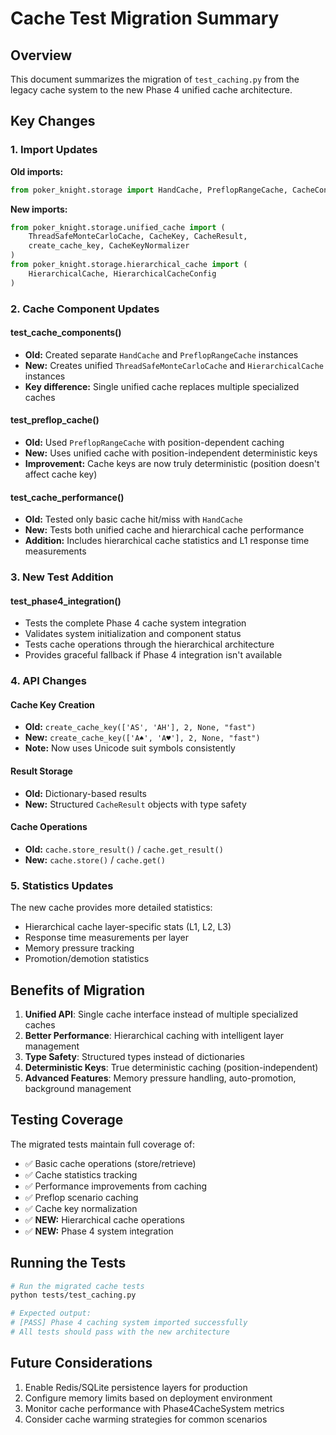# Cache Test Migration Summary

## Overview

This document summarizes the migration of `test_caching.py` from the legacy cache system to the new Phase 4 unified cache architecture.

## Key Changes

### 1. Import Updates

**Old imports:**
```python
from poker_knight.storage import HandCache, PreflopRangeCache, CacheConfig, create_cache_key
```

**New imports:**
```python
from poker_knight.storage.unified_cache import (
    ThreadSafeMonteCarloCache, CacheKey, CacheResult, 
    create_cache_key, CacheKeyNormalizer
)
from poker_knight.storage.hierarchical_cache import (
    HierarchicalCache, HierarchicalCacheConfig
)
```

### 2. Cache Component Updates

#### test_cache_components()
- **Old:** Created separate `HandCache` and `PreflopRangeCache` instances
- **New:** Creates unified `ThreadSafeMonteCarloCache` and `HierarchicalCache` instances
- **Key difference:** Single unified cache replaces multiple specialized caches

#### test_preflop_cache()
- **Old:** Used `PreflopRangeCache` with position-dependent caching
- **New:** Uses unified cache with position-independent deterministic keys
- **Improvement:** Cache keys are now truly deterministic (position doesn't affect cache key)

#### test_cache_performance()
- **Old:** Tested only basic cache hit/miss with `HandCache`
- **New:** Tests both unified cache and hierarchical cache performance
- **Addition:** Includes hierarchical cache statistics and L1 response time measurements

### 3. New Test Addition

#### test_phase4_integration()
- Tests the complete Phase 4 cache system integration
- Validates system initialization and component status
- Tests cache operations through the hierarchical architecture
- Provides graceful fallback if Phase 4 integration isn't available

### 4. API Changes

#### Cache Key Creation
- **Old:** `create_cache_key(['AS', 'AH'], 2, None, "fast")`
- **New:** `create_cache_key(['A♠', 'A♥'], 2, None, "fast")`
- **Note:** Now uses Unicode suit symbols consistently

#### Result Storage
- **Old:** Dictionary-based results
- **New:** Structured `CacheResult` objects with type safety

#### Cache Operations
- **Old:** `cache.store_result()` / `cache.get_result()`
- **New:** `cache.store()` / `cache.get()`

### 5. Statistics Updates

The new cache provides more detailed statistics:
- Hierarchical cache layer-specific stats (L1, L2, L3)
- Response time measurements per layer
- Memory pressure tracking
- Promotion/demotion statistics

## Benefits of Migration

1. **Unified API**: Single cache interface instead of multiple specialized caches
2. **Better Performance**: Hierarchical caching with intelligent layer management
3. **Type Safety**: Structured types instead of dictionaries
4. **Deterministic Keys**: True deterministic caching (position-independent)
5. **Advanced Features**: Memory pressure handling, auto-promotion, background management

## Testing Coverage

The migrated tests maintain full coverage of:
- ✅ Basic cache operations (store/retrieve)
- ✅ Cache statistics tracking
- ✅ Performance improvements from caching
- ✅ Preflop scenario caching
- ✅ Cache key normalization
- ✅ **NEW:** Hierarchical cache operations
- ✅ **NEW:** Phase 4 system integration

## Running the Tests

```bash
# Run the migrated cache tests
python tests/test_caching.py

# Expected output:
# [PASS] Phase 4 caching system imported successfully
# All tests should pass with the new architecture
```

## Future Considerations

1. Enable Redis/SQLite persistence layers for production
2. Configure memory limits based on deployment environment
3. Monitor cache performance with Phase4CacheSystem metrics
4. Consider cache warming strategies for common scenarios
